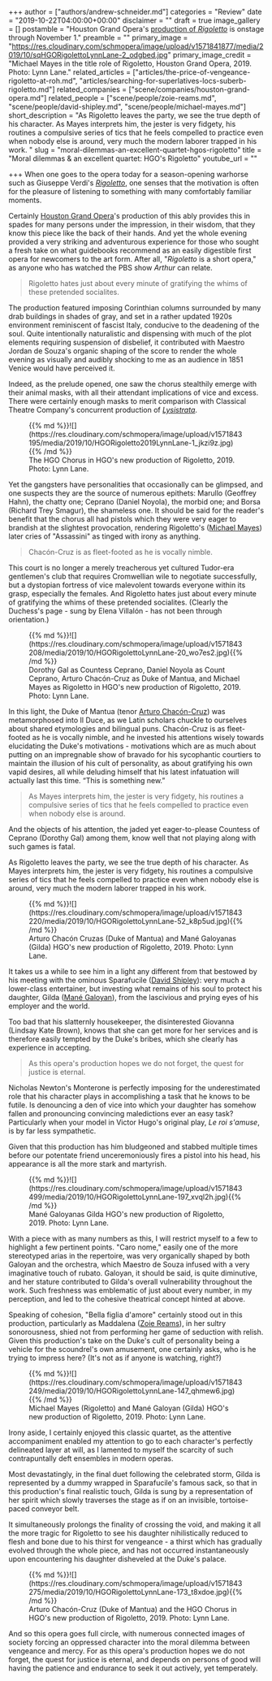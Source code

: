 +++
author = ["authors/andrew-schneider.md"]
categories = "Review"
date = "2019-10-22T04:00:00+00:00"
disclaimer = ""
draft = true
image_gallery = []
postamble = "Houston Grand Opera's [production of _Rigoletto_](https://www.houstongrandopera.org/rigoletto) is onstage through November 1."
preamble = ""
primary_image = "https://res.cloudinary.com/schmopera/image/upload/v1571841877/media/2019/10/sqHGORigolettoLynnLane-2_odgbed.jpg"
primary_image_credit = "Michael Mayes in the title role of Rigoletto, Houston Grand Opera, 2019. Photo: Lynn Lane."
related_articles = ["articles/the-price-of-vengeance-rigoletto-at-roh.md", "articles/searching-for-superlatives-locs-suberb-rigoletto.md"]
related_companies = ["scene/companies/houston-grand-opera.md"]
related_people = ["scene/people/zoie-reams.md", "scene/people/david-shipley.md", "scene/people/michael-mayes.md"]
short_description = "As Rigoletto leaves the party, we see the true depth of his character. As Mayes interprets him, the jester is very fidgety, his routines a compulsive series of tics that he feels compelled to practice even when nobody else is around, very much the modern laborer trapped in his work. "
slug = "moral-dilemmas-an-excellent-quartet-hgos-rigoletto"
title = "Moral dilemmas & an excellent quartet: HGO's Rigoletto"
youtube_url = ""

+++
When one goes to the opera today for a season-opening warhorse such as Giuseppe Verdi's [_Rigoletto_](https://www.houstongrandopera.org/rigoletto), one senses that the motivation is often for the pleasure of listening to something with many comfortably familiar moments.

Certainly [Houston Grand Opera](/scene/companies/houston-grand-opera/)'s production of this ably provides this in spades for many persons under the impression, in their wisdom, that they know this piece like the back of their hands. And yet the whole evening provided a very striking and adventurous experience for those who sought a fresh take on what guidebooks recommend as an easily digestible first opera for newcomers to the art form. After all, "_Rigoletto_ is a short opera," as anyone who has watched the PBS show _Arthur_ can relate.

> Rigoletto hates just about every minute of gratifying the whims of these pretended socialites.

The production featured imposing Corinthian columns surrounded by many drab buildings in shades of gray, and set in a rather updated 1920s environment reminiscent of fascist Italy, conducive to the deadening of the soul. Quite intentionally naturalistic and dispensing with much of the plot elements requiring suspension of disbelief, it contributed with Maestro Jordan de Souza's organic shaping of the score to render the whole evening as visually and audibly shocking to me as an audience in 1851 Venice would have perceived it.

Indeed, as the prelude opened, one saw the chorus stealthily emerge with their animal masks, with all their attendant implications of vice and excess. There were certainly enough masks to merit comparison with Classical Theatre Company's concurrent production of [_Lysistrata_](https://classicaltheatre.org/production/lysistrata/).

<figure data-type="image">{{% md %}}![](https://res.cloudinary.com/schmopera/image/upload/v1571843195/media/2019/10/HGORigoletto2019LynnLane-1_jkzi9z.jpg){{% /md %}}

<figcaption>The HGO Chorus in HGO's new production of Rigoletto, 2019. Photo: Lynn Lane.</figcaption>

</figure>

Yet the gangsters have personalities that occasionally can be glimpsed, and one suspects they are the source of numerous epithets: Marullo (Geoffrey Hahn), the chatty one; Ceprano (Daniel Noyola), the morbid one; and Borsa (Richard Trey Smagur), the shameless one. It should be said for the reader's benefit that the chorus all had pistols which they were very eager to brandish at the slightest provocation, rendering Rigoletto's ([Michael Mayes](/scene/people/michael-mayes/)) later cries of "Assassini" as tinged with irony as anything.

> Chacón-Cruz is as fleet-footed as he is vocally nimble. 

This court is no longer a merely treacherous yet cultured Tudor-era gentlemen's club that requires Cromwellian wile to negotiate successfully, but a dystopian fortress of vice malevolent towards everyone within its grasp, especially the females. And Rigoletto hates just about every minute of gratifying the whims of these pretended socialites. (Clearly the Duchess's page - sung by Elena Villalón - has not been through orientation.)

<figure data-type="image">{{% md %}}![](https://res.cloudinary.com/schmopera/image/upload/v1571843208/media/2019/10/HGORigolettoLynnLane-20_wo7es2.jpg){{% /md %}}

<figcaption>Dorothy Gal as Countess Ceprano, Daniel Noyola as Count Ceprano, Arturo Chacón-Cruz as Duke of Mantua, and Michael Mayes as Rigoletto in HGO's new production of Rigoletto, 2019. Photo: Lynn Lane.</figcaption>

</figure>

In this light, the Duke of Mantua (tenor [Arturo Chacón-Cruz](/scene/people/arturo-chacon-cruz/)) was metamorphosed into Il Duce, as we Latin scholars chuckle to ourselves about shared etymologies and bilingual puns. Chacón-Cruz is as fleet-footed as he is vocally nimble, and he invested his attentions wisely towards elucidating the Duke's motivations - motivations which are as much about putting on an impregnable show of bravado for his sycophantic courtiers to maintain the illusion of his cult of personality, as about gratifying his own vapid desires, all while deluding himself that his latest infatuation will actually last this time. “This is something new.”

> As Mayes interprets him, the jester is very fidgety, his routines a compulsive series of tics that he feels compelled to practice even when nobody else is around.

And the objects of his attention, the jaded yet eager-to-please Countess of Ceprano (Dorothy Gal) among them, know well that not playing along with such games is fatal.

As Rigoletto leaves the party, we see the true depth of his character. As Mayes interprets him, the jester is very fidgety, his routines a compulsive series of tics that he feels compelled to practice even when nobody else is around, very much the modern laborer trapped in his work.

<figure data-type="image">{{% md %}}![](https://res.cloudinary.com/schmopera/image/upload/v1571843220/media/2019/10/HGORigolettoLynnLane-52_k8p5ud.jpg){{% /md %}}

<figcaption>Arturo Chacón Cruzas (Duke of Mantua) and Mané Galoyanas (Gilda) HGO's new production of Rigoletto, 2019. Photo: Lynn Lane.</figcaption>

</figure>

It takes us a while to see him in a light any different from that bestowed by his meeting with the ominous Sparafucile ([David Shipley](/talking-with-singers-david-shipley/)): very much a lower-class entertainer, but investing what remains of his soul to protect his daughter, Gilda ([Mané Galoyan](/scene/people/mane-galoyan/)), from the lascivious and prying eyes of his employer and the world.

Too bad that his slatternly housekeeper, the disinterested Giovanna (Lindsay Kate Brown), knows that she can get more for her services and is therefore easily tempted by the Duke's bribes, which she clearly has experience in accepting.

> As this opera's production hopes we do not forget, the quest for justice is eternal.

Nicholas Newton's Monterone is perfectly imposing for the underestimated role that his character plays in accomplishing a task that he knows to be futile. Is denouncing a den of vice into which your daughter has somehow fallen and pronouncing convincing maledictions ever an easy task? Particularly when your model in Victor Hugo's original play, _Le roi s'amuse_, is by far less sympathetic.

Given that this production has him bludgeoned and stabbed multiple times before our potentate friend unceremoniously fires a pistol into his head, his appearance is all the more stark and martyrish.

<figure data-type="image">{{% md %}}![](https://res.cloudinary.com/schmopera/image/upload/v1571843499/media/2019/10/HGORigolettoLynnLane-197_xvql2h.jpg){{% /md %}}

<figcaption>Mané Galoyanas Gilda HGO's new production of Rigoletto, 2019. Photo: Lynn Lane.</figcaption>

</figure>

With a piece with as many numbers as this, I will restrict myself to a few to highlight a few pertinent points. "Caro nome," easily one of the more stereotyped arias in the repertoire, was very organically shaped by both Galoyan and the orchestra, which Maestro de Souza infused with a very imaginative touch of rubato. Galoyan, it should be said, is quite diminutive, and her stature contributed to Gilda's overall vulnerability throughout the work. Such freshness was emblematic of just about every number, in my perception, and led to the cohesive theatrical concept hinted at above.

Speaking of cohesion, "Bella figlia d'amore" certainly stood out in this production, particularly as Maddalena ([Zoie Reams](/scene/people/zoie-reams/)), in her sultry sonorousness, shied not from performing her game of seduction with relish. Given this production's take on the Duke's cult of personality being a vehicle for the scoundrel's own amusement, one certainly asks, who is he trying to impress here? (It's not as if anyone is watching, right?)

<figure data-type="image">{{% md %}}![](https://res.cloudinary.com/schmopera/image/upload/v1571843249/media/2019/10/HGORigolettoLynnLane-147_qhmew6.jpg){{% /md %}}

<figcaption>Michael Mayes (Rigoletto) and Mané Galoyan (Gilda) HGO's new production of Rigoletto, 2019. Photo: Lynn Lane.</figcaption>

</figure>

Irony aside, I certainly enjoyed this classic quartet, as the attentive accompaniment enabled my attention to go to each character's perfectly delineated layer at will, as I lamented to myself the scarcity of such contrapuntally deft ensembles in modern operas.

Most devastatingly, in the final duet following the celebrated storm, Gilda is represented by a dummy wrapped in Sparafucile's famous sack, so that in this production's final realistic touch, Gilda is sung by a representation of her spirit which slowly traverses the stage as if on an invisible, tortoise-paced conveyor belt.

It simultaneously prolongs the finality of crossing the void, and making it all the more tragic for Rigoletto to see his daughter nihilistically reduced to flesh and bone due to his thirst for vengeance - a thirst which has gradually evolved through the whole piece, and has not occurred instantaneously upon encountering his daughter disheveled at the Duke's palace.

<figure data-type="image">{{% md %}}![](https://res.cloudinary.com/schmopera/image/upload/v1571843275/media/2019/10/HGORigolettoLynnLane-173_t8xdoe.jpg){{% /md %}}

<figcaption>Arturo Chacón-Cruz (Duke of Mantua) and the HGO Chorus in HGO's new production of Rigoletto, 2019. Photo: Lynn Lane.</figcaption>

</figure>

And so this opera goes full circle, with numerous connected images of society forcing an oppressed character into the moral dilemma between vengeance and mercy. For as this opera's production hopes we do not forget, the quest for justice is eternal, and depends on persons of good will having the patience and endurance to seek it out actively, yet temperately.